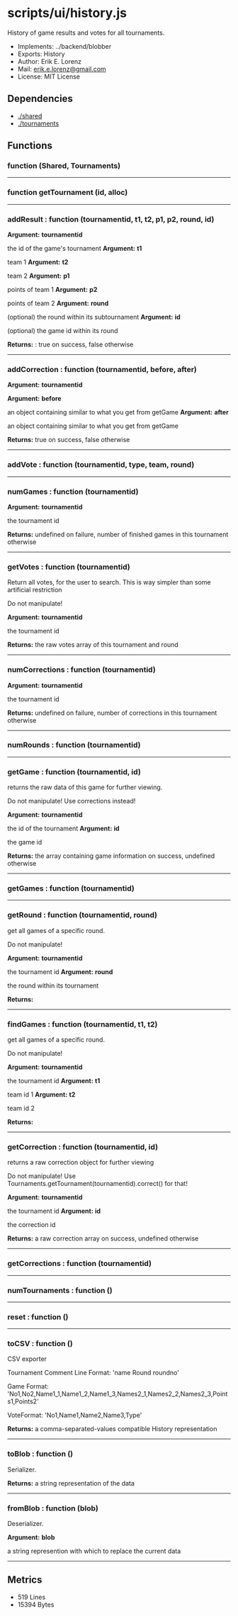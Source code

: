 # scripts/ui/history.js


History of game results and votes for all tournaments.

* Implements: ../backend/blobber
* Exports: History
* Author: Erik E. Lorenz 
* Mail: <erik.e.lorenz@gmail.com>
* License: MIT License


## Dependencies

* <a href="./shared.html">./shared</a>
* <a href="./tournaments.html">./tournaments</a>

## Functions

###     function (Shared, Tournaments)

---

###       function getTournament (id, alloc)

---

###         addResult : function (tournamentid, t1, t2, p1, p2, round, id)

**Argument:** **tournamentid**

the id of the game's tournament
**Argument:** **t1**

team 1
**Argument:** **t2**

team 2
**Argument:** **p1**

points of team 1
**Argument:** **p2**

points of team 2
**Argument:** **round**

(optional) the round within its subtournament
**Argument:** **id**

(optional) the game id within its round

**Returns:** : true on success, false otherwise

---


###         addCorrection : function (tournamentid, before, after)

**Argument:** **tournamentid**

**Argument:** **before**

an object containing similar to what you get from getGame
**Argument:** **after**

an object containing similar to what you get from getGame

**Returns:** true on success, false otherwise

---


###         addVote : function (tournamentid, type, team, round)

---

###         numGames : function (tournamentid)

**Argument:** **tournamentid**

the tournament id

**Returns:** undefined on failure, number of finished games in this
tournament otherwise

---


###         getVotes : function (tournamentid)
Return all votes, for the user to search. This is way simpler than
some artificial restriction

Do not manipulate!

**Argument:** **tournamentid**

the tournament id

**Returns:** the raw votes array of this tournament and round

---


###         numCorrections : function (tournamentid)

**Argument:** **tournamentid**

the tournament id

**Returns:** undefined on failure, number of corrections in this
tournament otherwise

---


###         numRounds : function (tournamentid)

---

###         getGame : function (tournamentid, id)
returns the raw data of this game for further viewing.

Do not manipulate! Use corrections instead!

**Argument:** **tournamentid**

the id of the tournament
**Argument:** **id**

the game id

**Returns:** the array containing game information on success, undefined
otherwise

---


###         getGames : function (tournamentid)

---

###         getRound : function (tournamentid, round)
get all games of a specific round.

Do not manipulate!

**Argument:** **tournamentid**

the tournament id
**Argument:** **round**

the round within its tournament

**Returns:** 

---


###         findGames : function (tournamentid, t1, t2)
get all games of a specific round.

Do not manipulate!

**Argument:** **tournamentid**

the tournament id
**Argument:** **t1**

team id 1
**Argument:** **t2**

team id 2

**Returns:** 

---


###         getCorrection : function (tournamentid, id)
returns a raw correction object for further viewing

Do not manipulate! Use
Tournaments.getTournament(tournamentid).correct() for that!

**Argument:** **tournamentid**

the tournament id
**Argument:** **id**

the correction id

**Returns:** a raw correction array on success, undefined otherwise

---


###         getCorrections : function (tournamentid)

---

###         numTournaments : function ()

---

###         reset : function ()

---

###         toCSV : function ()
CSV exporter

Tournament Comment Line Format: 'name Round roundno'

Game Format:
'No1,No2,Name1_1,Name1_2,Name1_3,Names2_1,Names2_2,Names2_3,Points1,Points2'

VoteFormat: 'No1,Name1,Name2,Name3,Type'


**Returns:** a comma-separated-values compatible History representation

---


###         toBlob : function ()
Serializer.


**Returns:** a string representation of the data

---


###         fromBlob : function (blob)
Deserializer.

**Argument:** **blob**

a string represention with which to replace the current data

---

## Metrics

* 519 Lines
* 15394 Bytes

